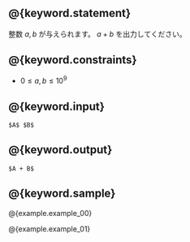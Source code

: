 ## @{keyword.statement}
整数 $a, b$ が与えられます。 $a + b$ を出力してください。

## @{keyword.constraints}

- $0 \leq a, b \leq 10^9$


## @{keyword.input}

```
$A$ $B$
```

## @{keyword.output}

```
$A + B$
```

## @{keyword.sample}

@{example.example_00}

@{example.example_01}
